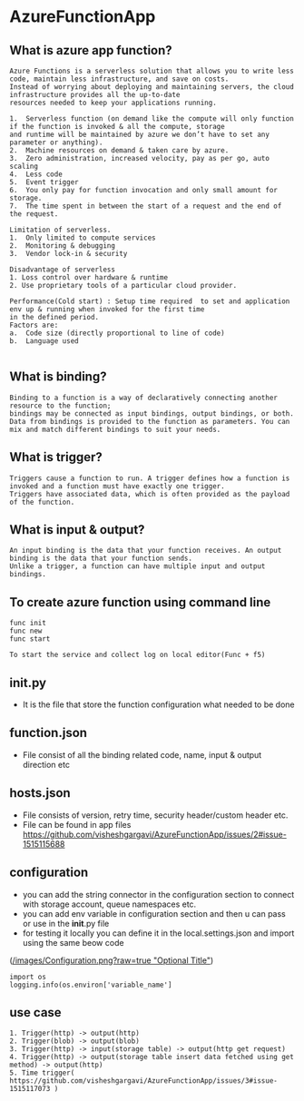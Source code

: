 # AzureFunctionApp

## What is azure app function?
```hcl
Azure Functions is a serverless solution that allows you to write less code, maintain less infrastructure, and save on costs. 
Instead of worrying about deploying and maintaining servers, the cloud infrastructure provides all the up-to-date 
resources needed to keep your applications running.

1.	Serverless function (on demand like the compute will only function if the function is invoked & all the compute, storage 
and runtime will be maintained by azure we don’t have to set any parameter or anything).
2.	Machine resources on demand & taken care by azure.
3.	Zero administration, increased velocity, pay as per go, auto scaling
4.	Less code
5.	Event trigger
6.	You only pay for function invocation and only small amount for storage.
7.	The time spent in between the start of a request and the end of the request.

Limitation of serverless.
1.	Only limited to compute services
2.	Monitoring & debugging
3.	Vendor lock-in & security

Disadvantage of serverless
1. Loss control over hardware & runtime
2. Use proprietary tools of a particular cloud provider.

Performance(Cold start) : Setup time required  to set and application env up & running when invoked for the first time 
in the defined period.
Factors are:
a.	Code size (directly proportional to line of code)
b.	Language used


```

## What is binding?
```hcl
Binding to a function is a way of declaratively connecting another resource to the function; 
bindings may be connected as input bindings, output bindings, or both. 
Data from bindings is provided to the function as parameters. You can mix and match different bindings to suit your needs.
```

## What is trigger?
```hcl
Triggers cause a function to run. A trigger defines how a function is invoked and a function must have exactly one trigger. 
Triggers have associated data, which is often provided as the payload of the function.
```

## What is input & output?
```hcl
An input binding is the data that your function receives. An output binding is the data that your function sends. 
Unlike a trigger, a function can have multiple input and output bindings.
```

## To create azure function using command line

```hcl
func init
func new
func start

To start the service and collect log on local editor(Func + f5)
```

## __init__.py
- It is the file that store the function configuration what needed to be done

## function.json
- File consist of all the binding related code, name, input & output direction etc

## hosts.json
- File consists of version, retry time, security header/custom header etc.
- File can be found in app files
https://github.com/visheshgargavi/AzureFunctionApp/issues/2#issue-1515115688

## configuration
- you can add the string connector in the configuration section to connect with storage account, queue namespaces etc.
- you can add env variable in configuration section and then u can pass or use in the __init__.py file
- for testing it locally you can define it in the local.settings.json and import using the same beow code

([/images/Configuration.png?raw=true "Optional Title"](https://github.com/visheshgargavi/AzureFunctionApp/issues/1#issue-1515111262))
```hcl
import os
logging.info(os.environ['variable_name']
```

## use case
```hcl
1. Trigger(http) -> output(http)
2. Trigger(blob) -> output(blob)
3. Trigger(http) -> input(storage table) -> output(http get request)
4. Trigger(http) -> output(storage table insert data fetched using get method) -> output(http)
5. Time trigger( https://github.com/visheshgargavi/AzureFunctionApp/issues/3#issue-1515117073 )
```
